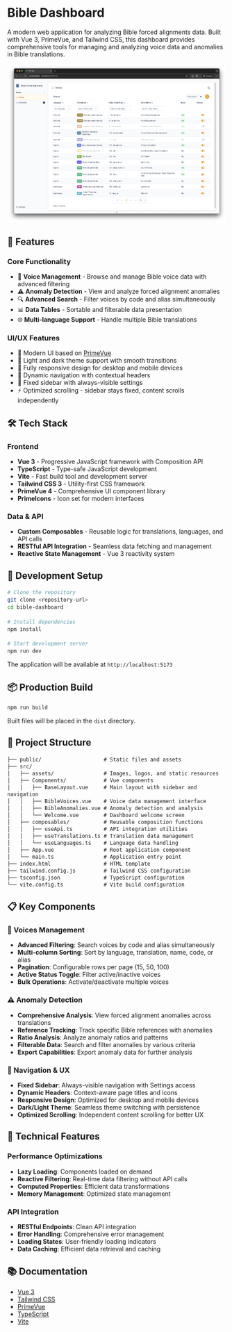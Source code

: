# Bible Dashboard

A modern web application for analyzing Bible forced alignments data. Built with Vue 3, PrimeVue, and Tailwind CSS, this dashboard provides comprehensive tools for managing and analyzing voice data and anomalies in Bible translations.

![Bible Dashboard](public/dashboard-preview-light.png)

## 🚀 Features

### Core Functionality
- 🎤 **Voice Management** - Browse and manage Bible voice data with advanced filtering
- ⚠️ **Anomaly Detection** - View and analyze forced alignment anomalies
- 🔍 **Advanced Search** - Filter voices by code and alias simultaneously
- 📊 **Data Tables** - Sortable and filterable data presentation
- 🌐 **Multi-language Support** - Handle multiple Bible translations

### UI/UX Features
- 📎 Modern UI based on [PrimeVue](https://primevue.org/)
- 🎨 Light and dark theme support with smooth transitions
- 📱 Fully responsive design for desktop and mobile devices
- 🧭 Dynamic navigation with contextual headers
- 🔧 Fixed sidebar with always-visible settings
- ⚡ Optimized scrolling - sidebar stays fixed, content scrolls independently

## 🛠️ Tech Stack

### Frontend
- **Vue 3** - Progressive JavaScript framework with Composition API
- **TypeScript** - Type-safe JavaScript development
- **Vite** - Fast build tool and development server
- **Tailwind CSS 3** - Utility-first CSS framework
- **PrimeVue 4** - Comprehensive UI component library
- **PrimeIcons** - Icon set for modern interfaces

### Data & API
- **Custom Composables** - Reusable logic for translations, languages, and API calls
- **RESTful API Integration** - Seamless data fetching and management
- **Reactive State Management** - Vue 3 reactivity system

## 🔧 Development Setup

```bash
# Clone the repository
git clone <repository-url>
cd bible-dashboard

# Install dependencies
npm install

# Start development server
npm run dev
```

The application will be available at `http://localhost:5173`

## 📦 Production Build

```bash
npm run build
```

Built files will be placed in the `dist` directory.

## 🧩 Project Structure

```
├── public/                    # Static files and assets
├── src/
│   ├── assets/                # Images, logos, and static resources
│   ├── Components/            # Vue components
│   │   ├── BaseLayout.vue     # Main layout with sidebar and navigation
│   │   ├── BibleVoices.vue    # Voice data management interface
│   │   ├── BibleAnomalies.vue # Anomaly detection and analysis
│   │   └── Welcome.vue        # Dashboard welcome screen
│   ├── composables/           # Reusable composition functions
│   │   ├── useApi.ts          # API integration utilities
│   │   ├── useTranslations.ts # Translation data management
│   │   └── useLanguages.ts    # Language data handling
│   ├── App.vue                # Root application component
│   └── main.ts                # Application entry point
├── index.html                 # HTML template
├── tailwind.config.js         # Tailwind CSS configuration
├── tsconfig.json              # TypeScript configuration
└── vite.config.ts             # Vite build configuration
```

## 📋 Key Components

### 🎤 Voices Management
- **Advanced Filtering**: Search voices by code and alias simultaneously
- **Multi-column Sorting**: Sort by language, translation, name, code, or alias
- **Pagination**: Configurable rows per page (15, 50, 100)
- **Active Status Toggle**: Filter active/inactive voices
- **Bulk Operations**: Activate/deactivate multiple voices

### ⚠️ Anomaly Detection
- **Comprehensive Analysis**: View forced alignment anomalies across translations
- **Reference Tracking**: Track specific Bible references with anomalies
- **Ratio Analysis**: Analyze anomaly ratios and patterns
- **Filterable Data**: Search and filter anomalies by various criteria
- **Export Capabilities**: Export anomaly data for further analysis

### 🧭 Navigation & UX
- **Fixed Sidebar**: Always-visible navigation with Settings access
- **Dynamic Headers**: Context-aware page titles and icons
- **Responsive Design**: Optimized for desktop and mobile devices
- **Dark/Light Theme**: Seamless theme switching with persistence
- **Optimized Scrolling**: Independent content scrolling for better UX

## 🔧 Technical Features

### Performance Optimizations
- **Lazy Loading**: Components loaded on demand
- **Reactive Filtering**: Real-time data filtering without API calls
- **Computed Properties**: Efficient data transformations
- **Memory Management**: Optimized state management

### API Integration
- **RESTful Endpoints**: Clean API integration
- **Error Handling**: Comprehensive error management
- **Loading States**: User-friendly loading indicators
- **Data Caching**: Efficient data retrieval and caching

## 📚 Documentation

- [Vue 3](https://v3.vuejs.org/)
- [Tailwind CSS](https://tailwindcss.com/)
- [PrimeVue](https://primevue.org/)
- [TypeScript](https://www.typescriptlang.org/)
- [Vite](https://vitejs.dev/)
